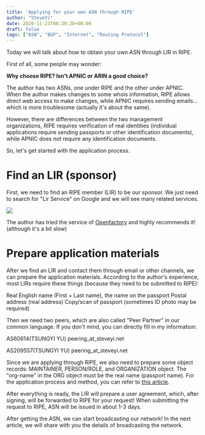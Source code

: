 ```yaml
---
title: 'Applying for your own ASN through RIPE'
author: "SteveYi"
date: 2020-11-21T08:39:28+00:00
draft: false
tags: ["ASN", "BGP", "Internet", "Routing Protocol"]
---
```


Today we will talk about how to obtain your own ASN through LIR in RIPE.

First of all, some people may wonder:

**Why choose RIPE? Isn't APNIC or ARIN a good choice?**

The author has two ASNs, one under RIPE and the other under APNIC. 
When the author makes changes to some whois information, RIPE allows direct web access to make changes, while APNIC requires sending emails... which is more troublesome (actually it's about the same).

However, there are differences between the two management organizations, RIPE requires verification of real identities (individual applications require sending passports or other identification documents), while APNIC does not require any identification documents.

So, let's get started with the application process.

**Find an LIR (sponsor)**
==============

First, we need to find an RIPE member (LIR) to be our sponsor.
We just need to search for "Lir Service" on Google and we will see many related services.

![](https://static-a1.steveyi.net/media/blog/2020111814292492.png)

The author has tried the service of [Openfactory](https://freetransit.ch/) and highly recommends it! (although it's a bit slow)

**Prepare application materials**
==========

After we find an LIR and contact them through email or other channels, we can prepare the application materials.
According to the author's experience, most LIRs require these things (because they need to be submitted to RIPE):

Real English name (First + Last name), the name on the passport
Postal address (real address)
Copy/scan of passport (sometimes ID photo may be required)

Then we need two peers, which are also called "Peer Partner" in our common language.
If you don't mind, you can directly fill in my information:

AS60614(TSUNGYI YU)
peering_at_steveyi.net

AS209557(TSUNGYI YU)
peering_at_steveyi.net

Since we are applying through RIPE, we also need to prepare some object records: MAINTAINER, PERSON/ROLE, and ORGANIZATION object. 
The "org-name" in the ORG object must be the real name (passport name).
For the application process and method, you can refer to [this article](https://blog.steveyi.net/create-object-in-ripe-database/).

After everything is ready, the LIR will prepare a user agreement, which, after signing, will be forwarded to RIPE for your request!
When submitting the request to RIPE, ASN will be issued in about 1-3 days.

After getting the ASN, we can start broadcasting our network!
In the next article, we will share with you the details of broadcasting the network.
